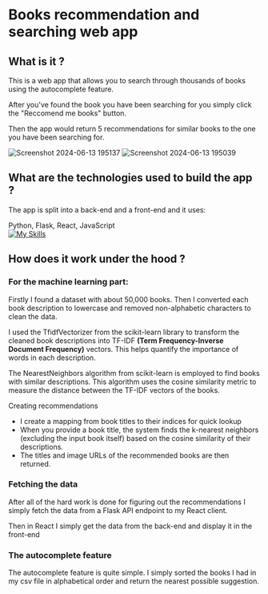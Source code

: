<h1>Books recommendation and searching web app</h1>
<h2>What is it ?</h2>
<p>This is a web app that allows you to search through thousands of books using the autocomplete feature.</p>
<p>After you've found the book you have been searching for you simply click the "Reccomend me books" button.</p>
<p>Then the app would return 5 recommendations for similar books to the one you have been searching for.</p>

![Screenshot 2024-06-13 195137](https://github.com/StivansProfile/Books-reccomendation-and-searching/assets/81162165/e6beb07b-2ad9-456b-8650-f55419f23eca)
![Screenshot 2024-06-13 195039](https://github.com/StivansProfile/Books-reccomendation-and-searching/assets/81162165/756e05d5-67d5-4b8b-a5cd-e8e417eb37d1)


<h2>What are the technologies used to build the app ?</h2>
<p>The app is split into a back-end and a front-end and it uses:</p>

Python, Flask, React, JavaScript
\
[![My Skills](https://skillicons.dev/icons?i=python,flask,react,js&theme=dark)](https://skillicons.dev)

<h2>How does it work under the hood ?</h2>

<h3>For the machine learning part:</h3>
<p>Firstly I found a dataset with about 50,000 books. Then I converted each book description
to lowercase and removed non-alphabetic characters to clean the data.</p>
<p>I used the TfidfVectorizer from the scikit-learn library to transform the cleaned book descriptions into TF-IDF <strong>(Term Frequency-Inverse Document Frequency)</strong> vectors. This helps quantify the importance of words in each description.</p>
<p>The NearestNeighbors algorithm from scikit-learn is employed to find books with similar descriptions. This algorithm uses the cosine similarity metric to measure the distance between the TF-IDF vectors of the books.</p>

<p>Creating recommendations</p>
<ul>
  <li>I create a mapping from book titles to their indices for quick lookup</li>
  <li>When you provide a book title, the system finds the k-nearest neighbors (excluding the input book itself) based on the cosine similarity of their descriptions.</li>
  <li>The titles and image URLs of the recommended books are then returned.</li>
</ul>

<h3>Fetching the data</h3>
<p>After all of the hard work is done for figuring out the recommendations I simply fetch the data from a Flask API endpoint to my React client.</p>
<p>Then in React I simply get the data from the back-end and display it in the front-end</p>

<h3>The autocomplete feature</h3>
<p>The autocomplete feature is quite simple. I simply sorted the books I had in my csv file in alphabetical order and return the nearest possible suggestion.</p>
